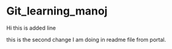 # Git_learning_manoj
Hi this is added line

this is the second change I am doing in readme file from portal.
